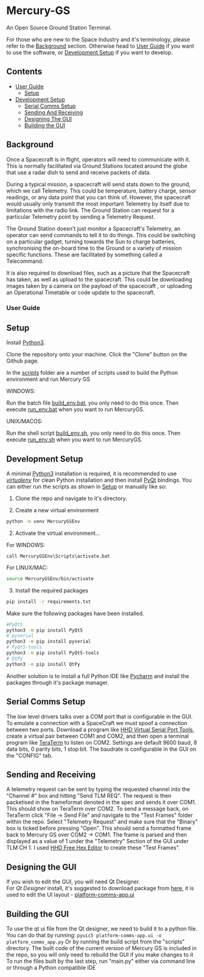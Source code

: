# Mercury-GS
An Open Source Ground Station Terminal. 

For those who are new to the Space Industry and it's terminology, please refer to the [Background](#Background) section. 
Otherwise head to [User Guide](#user-guide) if you want to use the software, or [Development Setup](#development-setup) if you want to develop.

## Contents
- [User Guide](#user-guide)
  - [Setup](#setup)
- [Development Setup](#development-setup)
  - [Serial Comms Setup](#serial-comms-setup)
  - [Sending And Receiving](#sending-and-receiving)
  - [Designing The GUI](#designing-the-gui)
  - [Building the GUI](#building-the-gui)

## Background
Once a Spacecraft is in flight, operators will need to communicate with it. 
This is normally facilitated via Ground Stations located around the globe that use a radar dish to send and receive packets of data.

During a typical mission, a spacecraft will send stats down to the ground, which we call Telemetry.
This could be temperature, battery charge, sensor readings, or any data point that you can think of.
However, the spacecraft would usually only transmit the most important Telemetry by itself due to limitations with the radio link. 
The Ground Station can request for a particular Telemetry point by sending a Telemetry Request.

The Ground Station doesn't just monitor a Spacecraft's Telemetry, an operator can send commands to tell it to do things.
This could be switching on a particular gadget, turning towards the Sun to charge batteries, 
synchronising the on-board time to the Ground or a variety of mission specific functions.
These are facilitated by something called a Telecommand.

It is also required to download files, such as a picture that the Spacecraft has taken, 
as well as upload to the spacecraft. This could be downloading images taken by a camera on the payload of the spacecraft
, or uploading an Operational Timetable or code update to the spacecraft.

### User Guide
## Setup
Install [Python3](https://www.python.org/downloads/).

Clone the repository onto your machine. Click the "Clone" button on the Github page.

In the [scripts](../scripts) folder are a number of scripts used to build the Python environment and run Mercury GS

WINDOWS:

Run the batch file [build_env.bat](../scripts/build_env.bat), you only need to do this once.
Then execute [run_env.bat](../scripts/run_env.bat) when you want to run MercuryGS.

UNIX/MACOS:

Run the shell script [build_env.sh](../scripts/build_env.sh), you only need to do this once.
Then execute [run_env.sh](../scripts/run_env.sh) when you want to run MercuryGS.

## Development Setup

A minimal [Python3](https://www.python.org/downloads/) installation is required, it is recommended to use [*virtualenv*](https://pypi.org/project/virtualenv/) for clean Python installation and then install [PyQt](https://www.riverbankcomputing.com/static/Docs/PyQt5/designer.html) bindings.
You can either run the scripts as shown in [Setup](#setup) or manually like so: 


1) Clone the repo and navigate to it's directory.

2) Create a new virtual environment
```bash
python -m venv MercuryGSEnv
```
2) Activate the virtual environment...

For WINDOWS:
```batch
call MercuryGSEnv\Scripts\activate.bat
```
For LINUX/MAC:
```bash
source MercuryGSEnv/bin/activate
```
3) Install the required packages
```bash
pip install -r requirements.txt
```
Make sure the following packages have been installed.
```bash
#PyQt5
python3 -m pip install PyQt5
# pyserial
python3 -m pip install pyserial
# PyQt5-tools
python3 -m pip install PyQt5-tools
# QtPy
python3 -m pip install QtPy
```
Another solution is to install a full Python IDE like [Pycharm](https://www.jetbrains.com/pycharm/) and install the packages through it's package manager.

## Serial Comms Setup
The low level drivers talks over a COM port that is configurable in the GUI. To emulate a connection with a SpaceCraft we must spoof a connection between two ports.
Download a program like [HHD Virtual Serial Port Tools](https://freevirtualserialports.com/), create a virtual pair between COM1 and COM2, and then open a terminal program like [TeraTerm](https://ttssh2.osdn.jp/index.html.en) to listen on COM2. Settings are default 9600 baud, 8 data bits, 0 parity bits, 1 stop bit. The baudrate is configurable in the GUI on the "CONFIG" tab.

## Sending and Receiving
A telemetry request can be sent by typing the requested channel into the "Channel #" box and hitting "Send TLM REQ". The request is then packetised in the frameformat denoted in the spec and sends it over COM1. This should show on TeraTerm over COM2.
To send a message back, on TeraTerm click "File -> Send File" and navigate to the "Test Frames" folder within the repo. Select "Telemetry Request" and make sure that the "Binary" box is ticked before pressing "Open". This should send a formatted frame back to Mercury GS over COM2 -> COM1. The frame is parsed and then displayed as a value of 1 under the "Telemetry" Section of the GUI under TLM CH 1.
I used [HHD Free Hex Editor](https://www.hhdsoftware.com/free-hex-editor) to create these "Test Frames".


## Designing the GUI
If you wish to edit the GUI, you will need Qt Designer.  
For *Qt Designer* install, it's suggested to download package from [here](https://build-system.fman.io/qt-designer-download), it is used to edit the UI layout - [platform-comms-app.ui](platform-comms-app.ui)

## Building the GUI
To use the qt ui file from the Qt designer, we need to build it to a python file.
You can do that by running: `pyuic5 platform-comms-app.ui -o platform_comms_app.py`
Or by running the build script from the "scripts" directory.
The built code of the current version of Mercury GS is included in the repo, so you will only need to rebuild the GUI if you make changes to it
To run the files built by the last step, run "main.py" either via command line or through a Python compatible IDE